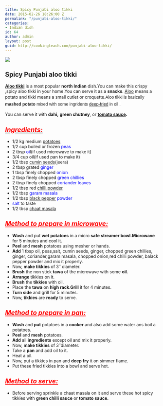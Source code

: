 ```yaml
---
title: Spicy Punjabi aloo tikki
date: 2015-02-26 18:26:00 Z
permalink: "/punjabi-aloo-tikki/"
categories:
- Indian dish
id: 64
author: admin
layout: post
guid: http://cookingteach.com/punjabi-aloo-tikki/
---
```


[![](http://2.bp.blogspot.com/-Yc_PLaShD6M/VO9WJ6pFOdI/AAAAAAAAAHQ/qjJhi13LB2U/s1600/2.jpg)](http://2.bp.blogspot.com/-Yc_PLaShD6M/VO9WJ6pFOdI/AAAAAAAAAHQ/qjJhi13LB2U/s1600/2.jpg)

## Spicy Punjabi aloo tikki

**[Aloo tikki](http://en.wikipedia.org/wiki/Aloo_tikki "Aloo tikki")** is a most popular **north Indian** dish.You can make this crispy ,spicy aloo tikki in your home.You can serve it as a **snacks**. [Aloo](http://en.wikipedia.org/wiki/Dum_Aloo "Dum Aloo") means a potato and tikki means a small cutlet or croquette.<span style="background-color: white; color: #252525; font-family: sans-serif; font-size: 14px; line-height: 22.3999996185303px;">Aloo tikki is basically **mashed potato** mixed with some ingridents</span><span style="background-color: white; color: #252525; font-family: sans-serif; font-size: 14px; line-height: 22.3999996185303px;"> [deep-fried](http://en.wikipedia.org/wiki/Deep_frying "Deep frying") in oil .</span>

You can serve it with **dahi,** **green chutney**, or **[tomato sauce](http://en.wikipedia.org/wiki/Tomato_sauce "Tomato sauce").**

## _<u><span style="color: red;">Ingredients:</span></u>_

*   1/2 kg medium <span style="color: blue;">[potatoes](http://en.wikipedia.org/wiki/Potato "Potato")</span>
*   1/2 cup boiled or frozen <span style="color: blue;">peas</span>
*   2 tbsp <span style="color: blue;">oi</span>l(if used microwave to make it)
*   3/4 cup oil(if used pan to make it)
*   1/2 tbsp <span style="color: blue;">[cumin seeds](http://en.wikipedia.org/wiki/Cumin "Cumin")</span>(jeera)
*   2 tbsp grated <span style="color: blue;">ginger</span>
*   1 tbsp finely chopped <span style="color: blue;">onion</span>
*   2 tbsp finely chopped <span style="color: blue;">green chillies</span>
*   2 tbsp finely chopped <span style="color: blue;">coriander leaves</span>
*   1/2 tbsp red <span style="color: blue;">[chilli powder](http://en.wikipedia.org/wiki/Chili_powder "Chili powder")</span>
*   1/2 tbsp <span style="color: blue;">garam masala</span>
*   1/2 tbsp <span style="color: blue;">[black pepper](http://en.wikipedia.org/wiki/Black_pepper "Black pepper") powder</span>
*   <span style="color: blue;">salt</span> to taste
*   1/2 tbsp <span style="color: blue;">[chaat masala](http://en.wikipedia.org/wiki/Chaat_masala "Chaat masala")</span>

## <span style="color: red;">_<u>Method to prepare in microwave:</u>_</span>

*   **Wash** and put **wet potatoes** in a micro **safe streamer bowl.Microwave** for 5 minutes and cool it.
*   **Peel** and **mesh** potatoes using mesher or hands.
*   **Add** 1 tbsp oil, peas,salt, cumin seeds, ginger, chopped green chillies, ginger, coriander,garam masala, chopped onion,red chilli powder, balack pepper powder and mix it properly.
*   Now, **make tikkies** of 3″ diameter.
*   **Brush** the non stick **tawa** of the microwave with some **oil.**
*   **Arrange** tikkies on it.
*   **Brush** the **tikkies** with oil.
*   Place the **tawa** on **high rack**.**Grill** it for 4 minutes.
*   **Turn side** and grill for 5 minutes.
*   Now, **tikkies** are **ready** to serve.

## <span style="color: red;">_<u>Method to prepare in pan:</u>_</span>

*   **Wash** and **put** potatoes in a **cooker** and also add some water ans boil a potatoes.
*   **Peel** and **mesh** potatoes.
*   **Add** all **ingredients** except oil and mix it properly.
*   Now, **make tikkies** of 3″diameter.
*   Take a **pan** and add oil to it.
*   Heat a oil.
*   Now, put a tikkies in pan and **deep fry** it on simmer flame.
*   Put these fried tikkies into a bowl and serve hot.

## <span style="color: red;">_<u>Method to serve:</u>_</span>

*   Before serving sprinkle a chaat masala on it and serve these hot spicy tikkies with **green chilli sauce** or **tomato sauce.**
